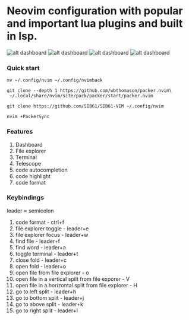 # Neovim configuration with popular and important lua plugins and built in lsp.

![alt dashboard](https://github.com/SIB61/SIB61-VIM/blob/master/imgs/1.png)
![alt dashboard](https://github.com/SIB61/SIB61-VIM/blob/master/imgs/2.png)
![alt dashboard](https://github.com/SIB61/SIB61-VIM/blob/master/imgs/3.png)
![alt dashboard](https://github.com/SIB61/SIB61-VIM/blob/master/imgs/4.png)

### Quick start

```code
mv ~/.config/nvim ~/.config/nvimback
```

```code
git clone --depth 1 https://github.com/wbthomason/packer.nvim\
 ~/.local/share/nvim/site/pack/packer/start/packer.nvim
```

```code
git clone https://github.com/SIB61/SIB61-VIM ~/.config/nvim
```

```code
nvim +PackerSync
```

### Features

1.  Dashboard
2.  File explorer
3.  Terminal
4.  Telescope
5.  code autocompletion
6.  code highlight
7.  code format

### Keybindings
leader = semicolon
1.  code format - ctrl+f
2.  file explorer toggle - leader+e
3.  file explorer focus - leader+w
4.  find file - leader+f
5.  find word - leader+a
6.  toggle terminal - leader+t
7.  close fold - leader+c
8.  open fold - leader+o
9.  open file from file explorer - o 
10. open file in a vertical spilt from file exporer - V 
11. open file in a horizontal split from file explorer - H
11. go to left split - leader+h 
12. go to bottom split - leader+j 
13. go to above split - leader+k
14. go to right split - leader+l
